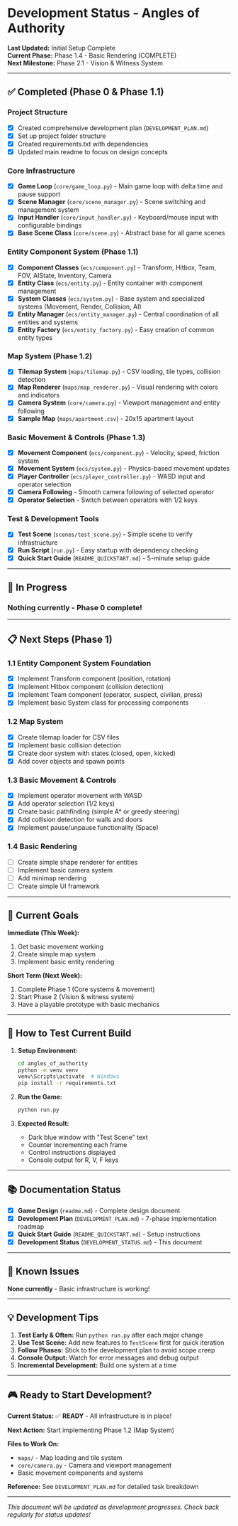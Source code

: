 # Development Status - Angles of Authority

**Last Updated:** Initial Setup Complete  
**Current Phase:** Phase 1.4 - Basic Rendering (COMPLETE)  
**Next Milestone:** Phase 2.1 - Vision & Witness System

---

## ✅ Completed (Phase 0 & Phase 1.1)

### Project Structure
- [x] Created comprehensive development plan (`DEVELOPMENT_PLAN.md`)
- [x] Set up project folder structure
- [x] Created requirements.txt with dependencies
- [x] Updated main readme to focus on design concepts

### Core Infrastructure
- [x] **Game Loop** (`core/game_loop.py`) - Main game loop with delta time and pause support
- [x] **Scene Manager** (`core/scene_manager.py`) - Scene switching and management system
- [x] **Input Handler** (`core/input_handler.py`) - Keyboard/mouse input with configurable bindings
- [x] **Base Scene Class** (`core/scene.py`) - Abstract base for all game scenes

### Entity Component System (Phase 1.1)
- [x] **Component Classes** (`ecs/component.py`) - Transform, Hitbox, Team, FOV, AIState, Inventory, Camera
- [x] **Entity Class** (`ecs/entity.py`) - Entity container with component management
- [x] **System Classes** (`ecs/system.py`) - Base system and specialized systems (Movement, Render, Collision, AI)
- [x] **Entity Manager** (`ecs/entity_manager.py`) - Central coordination of all entities and systems
- [x] **Entity Factory** (`ecs/entity_factory.py`) - Easy creation of common entity types

### Map System (Phase 1.2)
- [x] **Tilemap System** (`maps/tilemap.py`) - CSV loading, tile types, collision detection
- [x] **Map Renderer** (`maps/map_renderer.py`) - Visual rendering with colors and indicators
- [x] **Camera System** (`core/camera.py`) - Viewport management and entity following
- [x] **Sample Map** (`maps/apartment.csv`) - 20x15 apartment layout

### Basic Movement & Controls (Phase 1.3)
- [x] **Movement Component** (`ecs/component.py`) - Velocity, speed, friction system
- [x] **Movement System** (`ecs/system.py`) - Physics-based movement updates
- [x] **Player Controller** (`ecs/player_controller.py`) - WASD input and operator selection
- [x] **Camera Following** - Smooth camera following of selected operator
- [x] **Operator Selection** - Switch between operators with 1/2 keys

### Test & Development Tools
- [x] **Test Scene** (`scenes/test_scene.py`) - Simple scene to verify infrastructure
- [x] **Run Script** (`run.py`) - Easy startup with dependency checking
- [x] **Quick Start Guide** (`README_QUICKSTART.md`) - 5-minute setup guide

---

## 🚧 In Progress

### Nothing currently - Phase 0 complete!

---

## 📋 Next Steps (Phase 1)

### 1.1 Entity Component System Foundation
- [x] Implement Transform component (position, rotation)
- [x] Implement Hitbox component (collision detection)
- [x] Implement Team component (operator, suspect, civilian, press)
- [x] Implement basic System class for processing components

### 1.2 Map System
- [x] Create tilemap loader for CSV files
- [x] Implement basic collision detection
- [x] Create door system with states (closed, open, kicked)
- [x] Add cover objects and spawn points

### 1.3 Basic Movement & Controls
- [x] Implement operator movement with WASD
- [x] Add operator selection (1/2 keys)
- [x] Create basic pathfinding (simple A* or greedy steering)
- [x] Add collision detection for walls and doors
- [x] Implement pause/unpause functionality (Space)

### 1.4 Basic Rendering
- [ ] Create simple shape renderer for entities
- [ ] Implement basic camera system
- [ ] Add minimap rendering
- [ ] Create simple UI framework

---

## 🎯 Current Goals

**Immediate (This Week):**
1. Get basic movement working
2. Create simple map system
3. Implement basic entity rendering

**Short Term (Next Week):**
1. Complete Phase 1 (Core systems & movement)
2. Start Phase 2 (Vision & witness system)
3. Have a playable prototype with basic mechanics

---

## 🔧 How to Test Current Build

1. **Setup Environment:**
   ```bash
   cd angles_of_authority
   python -m venv venv
   venv\Scripts\activate  # Windows
   pip install -r requirements.txt
   ```

2. **Run the Game:**
   ```bash
   python run.py
   ```

3. **Expected Result:**
   - Dark blue window with "Test Scene" text
   - Counter incrementing each frame
   - Control instructions displayed
   - Console output for R, V, F keys

---

## 📚 Documentation Status

- [x] **Game Design** (`readme.md`) - Complete design document
- [x] **Development Plan** (`DEVELOPMENT_PLAN.md`) - 7-phase implementation roadmap
- [x] **Quick Start Guide** (`README_QUICKSTART.md`) - Setup instructions
- [x] **Development Status** (`DEVELOPMENT_STATUS.md`) - This document

---

## 🐛 Known Issues

**None currently** - Basic infrastructure is working!

---

## 💡 Development Tips

1. **Test Early & Often:** Run `python run.py` after each major change
2. **Use Test Scene:** Add new features to `TestScene` first for quick iteration
3. **Follow Phases:** Stick to the development plan to avoid scope creep
4. **Console Output:** Watch for error messages and debug output
5. **Incremental Development:** Build one system at a time

---

## 🎮 Ready to Start Development?

**Current Status:** ✅ **READY** - All infrastructure is in place!

**Next Action:** Start implementing Phase 1.2 (Map System)

**Files to Work On:**
- `maps/` - Map loading and tile system
- `core/camera.py` - Camera and viewport management
- Basic movement components and systems

**Reference:** See `DEVELOPMENT_PLAN.md` for detailed task breakdown

---

*This document will be updated as development progresses. Check back regularly for status updates!*
